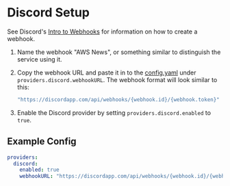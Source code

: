 # Discord Setup

See Discord's [Intro to Webhooks][webhooks] for information on how to create a webhook.

1. Name the webhook "AWS News", or something similar to distinguish the service using it.
1. Copy the webhook URL and paste it in to the [config.yaml](/config.yaml) under
  `providers.discord.webhookURL`. The webhook format will look similar to this:

    ```yaml
    "https://discordapp.com/api/webhooks/{webhook.id}/{webhook.token}"
    ```

1. Enable the Discord provider by setting `providers.discord.enabled` to `true`.

## Example Config

```yaml
providers:
  discord:
    enabled: true
    webhookURL: "https://discordapp.com/api/webhooks/{webhook.id}/{webhook.token}"
```

[webhooks]:https://support.discordapp.com/hc/en-us/articles/228383668-Intro-to-Webhooks
